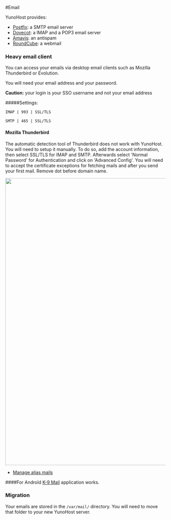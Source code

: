 #Email

YunoHost provides:
* [Postfix](http://www.postfix.org/): a SMTP email server
* [Dovecot](http://www.dovecot.org/): a IMAP and a POP3 email server
* [Amavis](http://amavis.org/): an antispam
* [RoundCube](/apps): a webmail

### Heavy email client
You can access your emails via desktop email clients such as Mozilla Thunderbird or Evolution.

You will need your email address and your password.

**Caution:** your login is your SSO username and not your email address

#####Settings:

`IMAP | 993 | SSL/TLS`

`SMTP | 465 | SSL/TLS`

#### Mozilla Thunderbird

The automatic detection tool of Thunderbird does not work with YunoHost. You will need to setup it manually. To do so, add the account information, then select SSL/TLS for IMAP and SMTP. Afterwards select 'Normal Password' for Authentication and click on 'Advanced Config'. You will need to accept the certificate exceptions for fetching mails and after you send your first mail. Remove dot before domain name.

<img src="https://yunohost.org/images/thunderbird-config.png" width=900>

* [Manage alias mails](https://support.mozilla.org/en-US/kb/configuring-email-aliases)

####For Androïd
[K-9 Mail](https://en.wikipedia.org/wiki/K-9_Mail) application works.

### Migration

Your emails are stored in the `/var/mail/` directory.
You will need to move that folder to your new YunoHost server.
